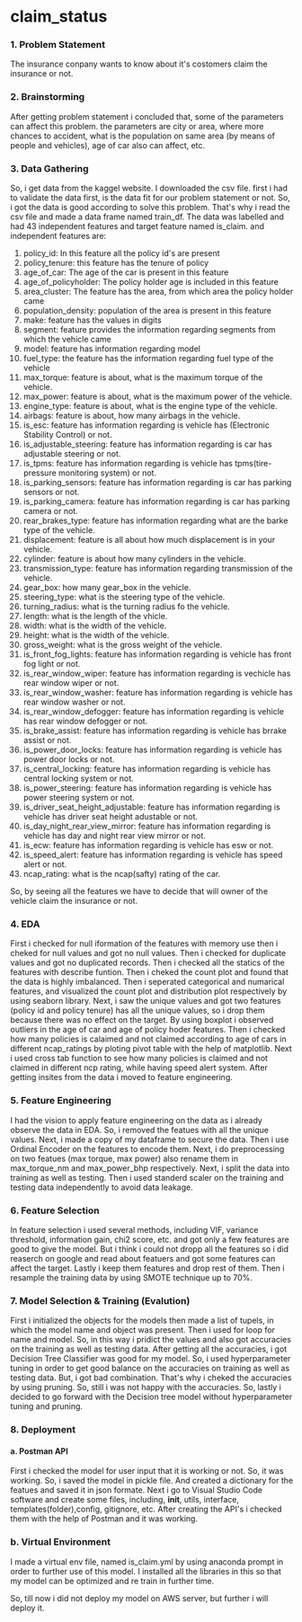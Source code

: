 # claim_status
### 1. Problem Statement
The insurance conpany wants to know about it's costomers claim the insurance or not.

### 2. Brainstorming 
After getting problem statement  i concluded that, some of the parameters can affect this problem. the parameters are city or area, where more chances to accident, what is the population on same area (by means of people and vehicles), age of car also can affect, etc.

### 3. Data Gathering
So, i get data from the kaggel website. I downloaded the csv file. first i had to validate the data first, is the data fit for our problem statement or not. So, i got the data is good according to solve this problem. That's why i read the csv file and made a data frame named train_df.
The data was labelled and had 43 independent features and target feature named is_claim. and independent features are:

1. policy_id: In this feature all the policy id's are present
2. policy_tenure: this feature has the tenure of policy
3. age_of_car: The age of the car is present in this feature
4. age_of_policyholder: The policy holder age is included in this feature
5. area_cluster: The feature has the area, from which area the policy holder came
6. population_density: population of the area is present in this feature
7. make: feature has the values in digits
8. segment: feature provides the information regarding segments from which the vehicle came
9. model: feature has information regarding model
10. fuel_type: the feature has the information regarding fuel type of the vehicle
11. max_torque: feature is about, what is the maximum torque of the vehicle.
12. max_power: feature is about, what is the maximum power of the vehicle.
13. engine_type: feature is about, what is the engine type of the vehicle.	
14. airbags: feature is about, how many airbags in the vehicle.	
15. is_esc: feature has information regarding is vehicle has (Electronic Stability Control) or not.
16. is_adjustable_steering: feature has information regarding is car has adjustable steering or not.
17. is_tpms: feature has information regarding is vehicle has tpms(tire-pressure monitoring system) or not.
18. is_parking_sensors: feature has information regarding is car has parking sensors or not.	
19. is_parking_camera: feature has information regarding is car has parking camera or not.
20. rear_brakes_type: feature has information regarding what are the barke type of the vehicle.	
21. displacement: feature is all about how much displacement is in your vehicle.
22. cylinder: feature is about how many cylinders in the vehicle.
23. transmission_type: feature has information regarding transmission of the vehicle.
24. gear_box: how many gear_box in the vehicle. 
25. steering_type: what is the steering type of the vehicle.
26. turning_radius: what is the turning radius fo the vehicle. 
27. length: what is the length of the vhicle.
28. width: what is the width of the vehicle.
29. height: what is the width of the vehicle. 
30. gross_weight: what is the gross weight of the vehicle. 
31. is_front_fog_lights: feature has information regarding is vehicle has front fog light or not.
32. is_rear_window_wiper: feature has information regarding is vechicle has rear window wiper or not.
33. is_rear_window_washer: feature has information regarding is vehicle has rear window washer or not.	
34. is_rear_window_defogger: feature has information regarding is vehicle has rear window defogger or not.
35. is_brake_assist: feature has information regarding is vehicle has brrake assist or not.	
36. is_power_door_locks: feature has information regarding is vehicle has power door locks or not.	
37. is_central_locking: feature has information regarding is vehicle has central locking system or not.	
38. is_power_steering: feature has information regarding is vehicle has power steering system or not.
39. is_driver_seat_height_adjustable: feature has information regarding is vehicle has driver seat height adustable or not.
40. is_day_night_rear_view_mirror: feature has information regarding is vehicle has day and night rear view mirror or not.
41. is_ecw: feature has information regarding is vehicle has esw or not.
42. is_speed_alert: feature has information regarding is vehicle has speed alert or not.
43. ncap_rating: what is the ncap(safty) rating of the car.

So, by seeing all the features we have to decide that will owner of the vehicle claim the insurance or not.

### 4. EDA
First i checked for null iformation of the features with memory use then i cheked for null values and got no null values. Then i checked for duplicate values and got no duplicated records. Then i checked all the statics of the features with describe funtion. Then i cheked the count plot and found that the data is highly imbalanced. Then i seperated categorical and numarical features, and visualized the count plot and distribution plot respectively by using seaborn library. Next, i saw the unique values and got two features (policy id and policy tenure) has all the unique values, so i drop them because there was no effect on the target. By using boxplot i observed outliers in the age of car and age  of policy hoder features. Then i checked how many policies is calaimed and not claimed according to age of cars in different ncap_ratings by ploting pivot table with the help of matplotlib. Next i used cross tab function to see how many policies is claimed and not claimed in different ncp rating, while having speed alert system. After getting insites from the data i moved to feature engineering.

### 5. Feature Engineering
I had the vision to apply feature engineering on the data as i already observe the data in EDA. So, i removed the featues with all the unique values. Next, i made a copy of my dataframe to secure the data. Then i use Ordinal Encoder on the features to encode them. Next, i do preprocessing on two featues (max torque, max power) also rename them in max_torque_nm and max_power_bhp respectively. Next, i split the data into training as well as testing. Then i used standerd scaler on the training and testing data independently to avoid data leakage.

### 6. Feature Selection
In feature selection i used several methods, including VIF, variance threshold, information gain, chi2 score, etc. and got only a few features are good to give the model. But i think i could not dropp all the features so i did reaserch on google and read about featuers and got some features can affect the target. Lastly i keep them features and drop rest of them. Then i resample the training data by using SMOTE technique up to 70%.

### 7. Model Selection & Training (Evalution)
First i initialized the objects for the models then made a list of tupels, in which the model name and object was present. Then i used for loop for name and model. So, in this way i pridict the values and also got accuracies on the training as well as testing data. After getting all the accuracies, i got Decision Tree Classifier was good for my model. So, i used hyperparameter tuning in order to get good balance on the accuracies on training as well as testing data. But, i got bad combination. That's why i cheked the accuracies by using pruning. So, still i was not happy with the accuracies. So, lastly i decided to go forward with the Decision tree model without hyperparameter tuning and pruning.

### 8. Deployment

#### a. Postman API
First i checked the model for user input that it is working or not. So, it was working. So, i saved the model in pickle file. And created a dictionary for the featues and saved it in json formate. Next i go to Visual Studio Code software and create some files, including, __init__, utils, interface, templates(folder),config, gitignore, etc. After creating the API's i checked them with the help of Postman and it was working. 

### b. Virtual Environment
I made a virtual env file, named is_claim.yml by using anaconda prompt in order to further use of this model. I installed all the libraries in this so that my model can be optimized and re train in further time. 

So, till now i did not deploy my model on AWS server, but further i will deploy it. 


